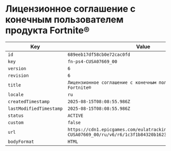 # Лицензионное соглашение с конечным пользователем продукта Fortnite®

| Key | Value |
| --- | ----- |
| `id` | `689eeb17df58cb0e72cac0fd` |
| `key` | `fn-ps4-CUSA07669_00` |
| `version` | `6` |
| `revision` | `6` |
| `title` | `Лицензионное соглашение с конечным пользователем продукта Fortnite®` |
| `locale` | `ru` |
| `createdTimestamp` | `2025-08-15T08:08:55.986Z` |
| `lastModifiedTimestamp` | `2025-08-15T08:08:55.986Z` |
| `status` | `ACTIVE` |
| `custom` | `false` |
| `url` | `https://cdn1.epicgames.com/eulatracking-download/fn-ps4-CUSA07669_00/ru/v6/r6/1c3f1b84320b162387787fcbd9368d03.pdf` |
| `bodyFormat` | `HTML` |
